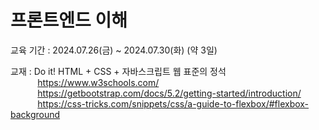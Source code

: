 # 프론트엔드 이해
교육 기간 : 2024.07.26(금) ~ 2024.07.30(화) (약 3일) 

교재 : Do it! HTML + CSS + 자바스크립트 웹 표준의 정석<br>
&nbsp;&nbsp;&nbsp;&nbsp;&nbsp;&nbsp;&nbsp;&nbsp;&nbsp;&nbsp;
https://www.w3schools.com/<br>
&nbsp;&nbsp;&nbsp;&nbsp;&nbsp;&nbsp;&nbsp;&nbsp;&nbsp;&nbsp;
https://getbootstrap.com/docs/5.2/getting-started/introduction/<br>
&nbsp;&nbsp;&nbsp;&nbsp;&nbsp;&nbsp;&nbsp;&nbsp;&nbsp;&nbsp;
https://css-tricks.com/snippets/css/a-guide-to-flexbox/#flexbox-background
